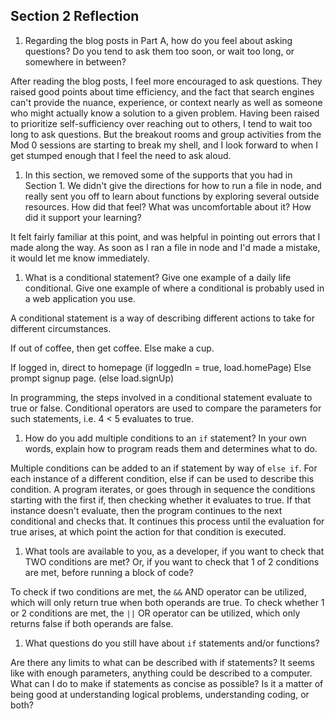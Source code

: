 ## Section 2 Reflection

1. Regarding the blog posts in Part A, how do you feel about asking questions? Do you tend to ask them too soon, or wait too long, or somewhere in between?

After reading the blog posts, I feel more encouraged to ask questions. They raised good points about time efficiency, and the fact that search engines can't provide the
nuance, experience, or context nearly as well as someone who might actually know a solution to a given problem. Having been raised to prioritize self-sufficiency
over reaching out to others, I tend to wait too long to ask questions. But the breakout rooms and group activities from the Mod 0 sessions are starting to break my shell, and I look forward to when I get stumped enough that I feel the need to ask aloud.

1. In this section, we removed some of the supports that you had in Section 1. We didn't give the directions for how to run a file in node, and really sent you off to learn about functions by exploring several outside resources. How did that feel? What was uncomfortable about it? How did it support your learning?

It felt fairly familiar at this point, and was helpful in pointing out errors that I made along the way. As soon as I ran a file in node and I'd made a mistake, it would let me know immediately.

1. What is a conditional statement? Give one example of a daily life conditional. Give one example of where a conditional is probably used in a web application you use.

A conditional statement is a way of describing different actions to take for different circumstances.

If out of coffee, then get coffee.
Else make a cup.

If logged in, direct to homepage (if loggedIn = true, load.homePage)
Else prompt signup page. (else load.signUp)

In programming, the steps involved in a conditional statement evaluate to true or false. Conditional operators are used to compare the parameters for such statements, i.e. 4 < 5 evaluates to true.

1. How do you add multiple conditions to an `if` statement? In your own words, explain how to program reads them and determines what to do.

Multiple conditions can be added to an if statement by way of `else if`. For each instance of a different condition, else if can be used to describe this condition.
A program iterates, or goes through in sequence the conditions starting with the first if, then checking whether it evaluates to true. If that instance doesn't evaluate,
then the program continues to the next conditional and checks that. It continues this process until the evaluation for true arises, at which point the action for that
condition is executed. 

1. What tools are available to you, as a developer, if you want to check that TWO conditions are met? Or, if you want to check that 1 of 2 conditions are met, before running a block of code?

To check if two conditions are met, the `&&` AND operator can be utilized, which will only return true when both operands are true. To check whether 1 or 2 conditions are met, the `||` OR operator can be utilized, which only returns false if both operands are false.

1. What questions do you still have about `if` statements and/or functions?

Are there any limits to what can be described with if statements? It seems like with enough parameters, anything could be described to a computer.
What can I do to make if statements as concise as possible? Is it a matter of being good at understanding logical problems, understanding coding, or both?
